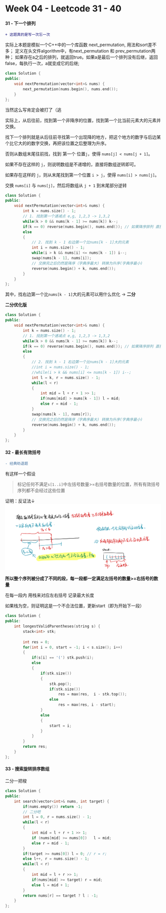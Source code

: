 <!--
 * @Description: 
 * @Versions: 
 * @Author: Vernon Cui
 * @Github: https://github.com/vernon97
 * @Date: 2020-11-22 21:28:13
 * @LastEditors: Vernon Cui
 * @LastEditTime: 2020-11-23 22:10:11
 * @FilePath: /Leetcode-notes/week04.md
-->
# Week 04 - Leetcode 31 - 40

#### 31 - 下一个排列

```diff
+ 这题真的是写一次忘一次
```

实际上本题是模拟一个C++中的一个库函数 next_permutation, 用法和sort差不多；
定义在头文件algorithm中，有next_permutation 和 prev_permutation两种；
如果存在a之后的排列，就返回true。如果a是最后一个排列没有后继，返回false，每执行一次，a就变成它的后继;

```cpp
class Solution {
public:
    void nextPermutation(vector<int>& nums) {
        next_permutation(nums.begin(), nums.end());
    }
};
```

当然这么写肯定会被打了（逃

实际上，从后往前，找到第一个非降序的位置，找到第一个比当前元素大的元素并交换。

找下一个排列就是从后往前寻找第一个出现降的地方，把这个地方的数字与后边某个比它大的的数字交换，再把该位置之后整理为升序。

否则从数组末尾往前找，找到 第一个 位置`j`，使得 `nums[j] < nums[j + 1]`。

如果不存在这样的 `j`，则说明数组是不递增的，直接将数组逆转即可。

如果存在这样的 `j`，则从末尾找到第一个位置 `i > j`，使得 `nums[i] > nums[j]`。

交换 `nums[i]` 与 `nums[j]`，然后将数组从 `j + 1` 到末尾部分逆转

```cpp
class Solution {
public:
    void nextPermutation(vector<int>& nums) {
        int k = nums.size() - 1;
        // 1. 找到第一个递减点 e,g, 1,2,3 -> 1,3,2
        while(k > 0 && nums[k - 1] >= nums[k]) k--;
        if(k == 0) reverse(nums.begin(), nums.end()); // 如果降序排列 直接反转
        else
        {
            // 2. 找到 k - 1 右边第一个比nums[k - 1]大的元素
            int i = nums.size() - 1;
            while(i > k && nums[i] <= nums[k - 1]) i--;
            swap(nums[k - 1], nums[i]);
            // 交换完之后仍然是降序（字典序最大) 转换为升序(字典序最小)
            reverse(nums.begin() + k, nums.end());
        }
    }
};
```

其中，找右边第一个比`nums[k - 1]`大的元素可以用什么优化 -> __二分__

__二分优化版__

```cpp
class Solution {
public:
    void nextPermutation(vector<int>& nums) {
        int k = nums.size() - 1;
        // 1. 找到第一个递减点 e,g, 1,2,3 -> 1,3,2
        while(k > 0 && nums[k - 1] >= nums[k]) k--;
        if(k == 0) reverse(nums.begin(), nums.end()); // 如果降序排列 直接反转
        else
        {
            // 2. 找到 k - 1 右边第一个比nums[k - 1]大的元素
            //int i = nums.size() - 1;
            //while(i > k && nums[i] <= nums[k - 1]) i--;
            int l = k, r = nums.size() - 1;
            while(l < r)
            {
                int mid = l + r + 1 >> 1;
                if(nums[mid] > nums[k - 1]) l = mid;
                else r = mid - 1;
            }
            swap(nums[k - 1], nums[r]);
            // 交换完之后仍然是降序（字典序最大) 转换为升序(字典序最小)
            reverse(nums.begin() + k, nums.end());
        }
    }
};
```

#### 32 - 最长有效括号

```diff
- 经典劝退题
```

有这样一个假设
> 标记任何不满足`s[1..i]`中左括号数量>=右括号数量的位置，所有有效括号序列都不会经过这些位置

证明：反证法↓
![avatar](figs/03.jpeg)

__所以整个序列被分成了不同的段，每一段都一定满足左括号的数量>=右括号的数量__

在每一段内 用栈来对应左右括号 记录最大长度

如果栈为空，则证明这是一个不合法位置，更新start（即为开始下一段）

```cpp
class Solution {
public:
    int longestValidParentheses(string s) {
        stack<int> stk;

        int res = 0;
        for(int i = 0, start = -1; i < s.size(); i++)
        {
            if(s[i] == '(') stk.push(i);
            else
            {
                if(stk.size())
                {
                    stk.pop();
                    if(stk.size())
                        res = max(res,  i - stk.top());
                    else
                        res = max(res, i - start);
                }
                else
                {
                    start = i;
                }
            }
        }
        return res;
    }
};
```

#### 33 - 搜索旋转排序数组

二分一把梭


```cpp
class Solution {
public:
    int search(vector<int>& nums, int target) {
        if(nums.empty()) return -1;
        // 二分吧
        int l = 0, r = nums.size() - 1;
        while(l < r)
        {
            int mid = l + r + 1 >> 1;
            if (nums[mid] >= nums[0])   l = mid;
            else r = mid - 1;
        }
        if(target >= nums[0]) l = 0; // r = r;
        else l++, r = nums.size() - 1;
        while(l < r)
        {
            int mid = l + r >> 1;
            if(nums[mid] >= target) r = mid;
            else l = mid + 1; 
        }
        return nums[r] == target ? l : -1;
    }
};
```
